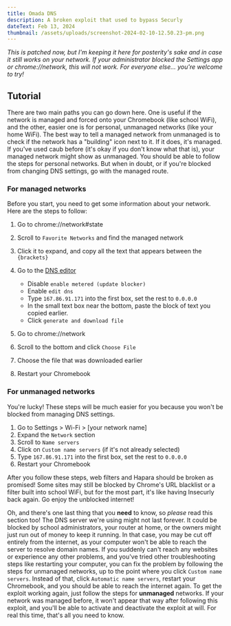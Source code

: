 ```yaml
---
title: Omada DNS
description: A broken exploit that used to bypass Securly
dateText: Feb 13, 2024
thumbnail: /assets/uploads/screenshot-2024-02-10-12.50.23-pm.png
---
```

*This is patched now, but I'm keeping it here for posterity's sake and in case it still works on your network. If your administrator blocked the Settings app or chrome://network, this will not work. For everyone else... you're welcome to try!*

## Tutorial

There are two main paths you can go down here. One is useful if the network is managed and forced onto your Chromebook (like school WiFi), and the other, easier one is for personal, unmanaged networks (like your home WiFi). The best way to tell a managed network from unmanaged is to check if the network has a "building" icon next to it. If it does, it's managed. If you've used caub before (it's okay if you don't know what that is), your managed network might show as unmanaged. You should be able to follow the steps for personal networks. But when in doubt, or if you're blocked from changing DNS settings, go with the managed route.

### For managed networks

Before you start, you need to get some information about your network. Here are the steps to follow:

1. Go to chrome://network#state
2. Scroll to `Favorite Networks` and find the managed network
3. Click it to expand, and copy all the text that appears between the `{brackets}`
4. Go to the [DNS editor](/projects/caubdns)

   * Disable `enable metered (update blocker)`
   * Enable `edit dns`
   * Type `167.86.91.171` into the first box, set the rest to `0.0.0.0`
   * In the small text box near the bottom, paste the block of text you copied earlier.
   * Click `generate and download file`
5. Go to chrome://network
6. Scroll to the bottom and click `Choose File`
7. Choose the file that was downloaded earlier
8. Restart your Chromebook

### For unmanaged networks

You're lucky! These steps will be much easier for you because you won't be blocked from managing DNS settings.

1. Go to Settings > Wi-Fi > \[your network name]
2. Expand the `Network` section
3. Scroll to `Name servers`
4. Click on `Custom name servers` (if it's not already selected)
5. Type `167.86.91.171` into the first box, set the rest to `0.0.0.0`
6. Restart your Chromebook

After you follow these steps, web filters and Hapara should be broken as promised! Some sites may still be blocked by Chrome's URL blacklist or a filter built into school WiFi, but for the most part, it's like having Insecurly back again. Go enjoy the unblocked internet!

Oh, and there's one last thing that you **need** to know, so *please* read this section too! The DNS server we're using might not last forever. It could be blocked by school administrators, your router at home, or the owners might just run out of money to keep it running. In that case, you may be cut off entirely from the internet, as your computer won't be able to reach the server to resolve domain names. If you suddenly can't reach any websites or experience any other problems, and you've tried other troubleshooting steps like restarting your computer, you can fix the problem by following the steps for unmanaged networks, up to the point where you click `Custom name servers`. Instead of that, click `Automatic name servers`, restart your Chromebook, and you should be able to reach the internet again. To get the exploit working again, just follow the steps for **unmanaged** networks. If your network was managed before, it won't appear that way after following this exploit, and you'll be able to activate and deactivate the exploit at will. For real this time, that's all you need to know.
